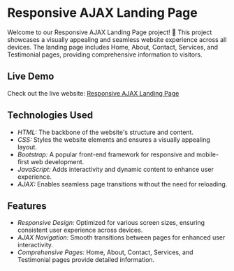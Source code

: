# Responsive AJAX Landing Page

Welcome to our Responsive AJAX Landing Page project! 🚀 This project showcases a visually appealing and seamless website experience across all devices. The landing page includes Home, About, Contact, Services, and Testimonial pages, providing comprehensive information to visitors.

## Live Demo

Check out the live website: [Responsive AJAX Landing Page](https://landingpage-byaakashgaur.000webhostapp.com/)

## Technologies Used

- *HTML:* The backbone of the website's structure and content.
- *CSS:* Styles the website elements and ensures a visually appealing layout.
- *Bootstrap:* A popular front-end framework for responsive and mobile-first web development.
- *JavaScript:* Adds interactivity and dynamic content to enhance user experience.
- *AJAX:* Enables seamless page transitions without the need for reloading.

## Features

- *Responsive Design:* Optimized for various screen sizes, ensuring consistent user experience across devices.
- *AJAX Navigation:* Smooth transitions between pages for enhanced user interactivity.
- *Comprehensive Pages:* Home, About, Contact, Services, and Testimonial pages provide detailed information.
